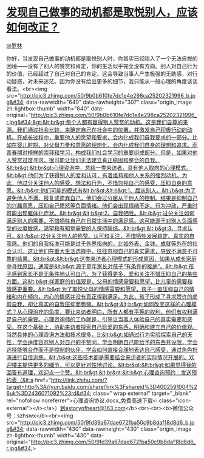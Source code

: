 
#  [发现自己做事的动机都是取悦别人，应该如何改正？](https://zhihu.com/questions/26802579)



[@罗林](https://zhihu.com/people/9f783bbde9cc65ee26d16a88af4e077b)

你好，当发现自己做事的动机都是取悦别人时，你其实已经陷入了一个无法自拔的困境——没有了别人的赞赏和肯定，你的生活似乎完全没有方向。别人对自己行为的价值，已经超过了自己对自己的肯定。这会导致当事人产生极强的无助感，对行动疑惑，对未来迷茫。因为你没有给出更多的细节，我只能从一般心理的角度谈谈看法。&lt;br&gt;&lt;img src=&#34;http://pic3.zhimg.com/50/9b0b610fe7dc1e4e298ca25202321996_b.jpg&#34; data-rawwidth=&#34;640&#34; data-rawheight=&#34;307&#34; class=&#34;origin_image zh-lightbox-thumb&#34; width=&#34;640&#34; data-original=&#34;http://pic3.zhimg.com/50/9b0b610fe7dc1e4e298ca25202321996_r.jpg&#34;&gt;&lt;br&gt;每个人都有赢得别人赞赏的动机。这是我们自尊的来源。我们通过社会比较，来确定自己在社会中的位置，并激发自己积极行动的动机。在成长过程中，重要他人的愿望和要求，会内化成我们自我要求的一部分。比如在婴儿时期，对父母力量和意愿的理想化，会内化成我们自身的理想和追求。而青春期对榜样的崇拜和学习，构成我们社会学习的重要组成部分。但是，如果对他人赞赏过度寻求，很可能让我们无法建立真正稳固和整合的自我。&lt;br&gt;&lt;br&gt;心理咨询中，总结一类来访者，具有他人取向的心理模式。&lt;b&gt;他们为了获得别人的爱和认可，有着维持和他人关系的强烈动机。为此，他过分关注他人的感受、想法和行为，不惜忽视自己的感受，压抑自身的意愿。&lt;/b&gt;他们可能的模式有&lt;br&gt;&lt;b&gt;1、屈从别人。&lt;/b&gt;为了避免他人不满、报复或遗弃自己，他们会过分屈从于他人的控制。结果是抑制自己的兴趣意愿，压抑自己愤怒等负面情绪。他们会出现情绪不定、行为冲动，严重时可能出现躯体化症状。&lt;br&gt;&lt;b&gt;2、自我牺牲。&lt;/b&gt;过分关注如何满足别人的需要，不惜牺牲自己在日常生活中的满足感。这可能源于对别人负面感受的过度敏感，渴望和有知觉需要的人保持联结。&lt;br&gt;&lt;b&gt;3、寻求认可。&lt;/b&gt;过分关注他人的称赞、认可和关注，不惜牺牲发展稳定、真实的自我感。他们的自我标准可能是过于外界指向的，比如外表、金钱、成就等外在的社会认可。这让他们在重大生活选择中，往往忽视自己的真实需求，导致不满意不可靠的结果。&lt;br&gt;&lt;br&gt;这类来访者心理模式的形成原因，如果从成长家庭中寻找原因，通常是&lt;b&gt;源于童年家长对孩子“有条件的接纳”。&lt;/b&gt;孩子感到家长不是无条件地认可自己，为了获得更多、爱和关注不惜压抑自己的某些方面。这&lt;b&gt;样家庭的价值观是，父母的情感需要和愿望，比儿童的需要和情感更重要。&lt;/b&gt;为了取悦父母的情感需要和愿望，孩子一直压抑自己的情绪和内在倾向，内心的情感并没有真正得到满足。为此，孩子形成了寻求赞许的虚假自我，却让真实的自我压抑而脆弱。&lt;br&gt;&lt;br&gt;如何改变这样的心理模式？从心理治疗的角度，要让来访者明白，所有人都有平等的权利，他们有权利满足自己的需要。心理咨询师的工作就是，引导让当事人体验自己的真实需要和感受。在这个基础上，协助来访者探索自己珍爱的东西，明确和建立自己的价值观。当然具体的心理咨询方法和技术很多，比&lt;b&gt;如通过行为实验探索自己的天性，学会适度容忍别人对自己的不赞同，学会明确自己能给予的东西并设限，学会选择能够合作而不是控制的伙伴，学会如何直接合理地表达自己感受，通过角色扮演进行自信训练。&lt;/b&gt;这些技术都是需要结合来访者的实际情况开展的。欢迎楼主提供更多的细节，可以更针对性地讨论。&lt;br&gt;&lt;br&gt;如果觉得我的回答有道理，欢迎点一个赞。&lt;br&gt;&lt;br&gt;&lt;b&gt;心理咨询预约：发送预约表（&lt;a href=&#34;http://link.zhihu.com/?target=http%3A//yun.baidu.com/share/link%3Fshareid%3D4002591004%26uk%3D2436071092%23rd&#34; class=&#34; wrap external&#34; target=&#34;_blank&#34; rel=&#34;nofollow noreferrer&#34;&gt;心理咨询协议.docx_免费高速下载&lt;i class=&#34;icon-external&#34;&gt;&lt;/i&gt;&lt;/a&gt;）到astoryofheart@163.com&lt;/b&gt;&lt;br&gt;&lt;br&gt;&lt;b&gt;微信公众号：szhswx&lt;/b&gt;&lt;br&gt;&lt;img src=&#34;http://pic3.zhimg.com/50/9fd39a67dae672fba50c9b8daf18d8d6_b.jpg&#34; data-rawwidth=&#34;430&#34; data-rawheight=&#34;430&#34; class=&#34;origin_image zh-lightbox-thumb&#34; width=&#34;430&#34; data-original=&#34;http://pic3.zhimg.com/50/9fd39a67dae672fba50c9b8daf18d8d6_r.jpg&#34;&gt;